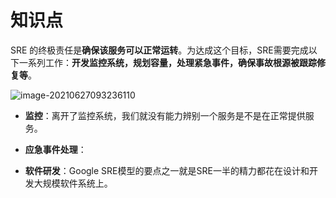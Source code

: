 # 知识点

SRE 的终极责任是**确保该服务可以正常运转**。为达成这个目标，SRE需要完成以下一系列工作：**开发监控系统，规划容量，处理紧急事件，确保事故根源被跟踪修复等**。

![image-20210627093236110](https://tva1.sinaimg.cn/large/008i3skNgy1grwklt7e48j314g0ogwkq.jpg)

- **监控**：离开了监控系统，我们就没有能力辨别一个服务是不是在正常提供服务。

- **应急事件处理**：
- **软件研发**：Google SRE模型的要点之一就是SRE一半的精力都花在设计和开发大规模软件系统上。